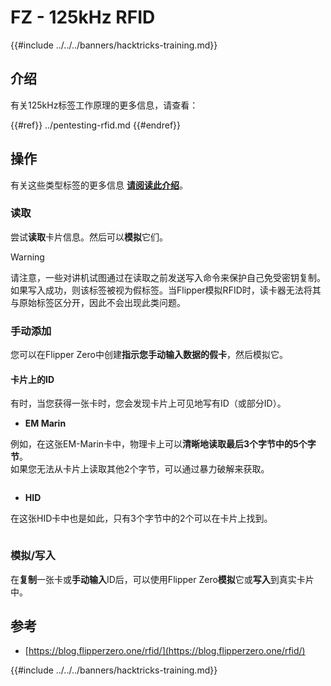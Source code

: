 # FZ - 125kHz RFID

{{#include ../../../banners/hacktricks-training.md}}


## 介绍

有关125kHz标签工作原理的更多信息，请查看：

{{#ref}}
../pentesting-rfid.md
{{#endref}}

## 操作

有关这些类型标签的更多信息 [**请阅读此介绍**](../pentesting-rfid.md#low-frequency-rfid-tags-125khz)。

### 读取

尝试**读取**卡片信息。然后可以**模拟**它们。

> [!WARNING]
> 请注意，一些对讲机试图通过在读取之前发送写入命令来保护自己免受密钥复制。如果写入成功，则该标签被视为假标签。当Flipper模拟RFID时，读卡器无法将其与原始标签区分开，因此不会出现此类问题。

### 手动添加

您可以在Flipper Zero中创建**指示您手动输入数据的假卡**，然后模拟它。

#### 卡片上的ID

有时，当您获得一张卡时，您会发现卡片上可见地写有ID（或部分ID）。

- **EM Marin**

例如，在这张EM-Marin卡中，物理卡上可以**清晰地读取最后3个字节中的5个字节**。\
如果您无法从卡片上读取其他2个字节，可以通过暴力破解来获取。

<figure><img src="../../../images/image (104).png" alt=""><figcaption></figcaption></figure>

- **HID**

在这张HID卡中也是如此，只有3个字节中的2个可以在卡片上找到。

<figure><img src="../../../images/image (1014).png" alt=""><figcaption></figcaption></figure>

### 模拟/写入

在**复制**一张卡或**手动输入**ID后，可以使用Flipper Zero**模拟**它或**写入**到真实卡片中。

## 参考

- [https://blog.flipperzero.one/rfid/](https://blog.flipperzero.one/rfid/)


{{#include ../../../banners/hacktricks-training.md}}
